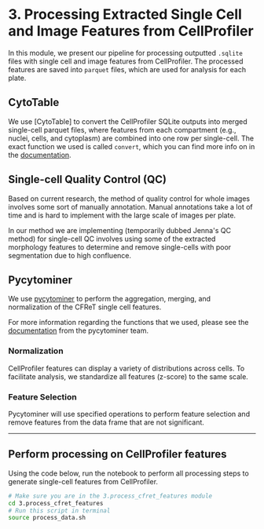 # 3. Processing Extracted Single Cell and Image Features from CellProfiler

In this module, we present our pipeline for processing outputted `.sqlite` files with single cell and image features from CellProfiler.
The processed features are saved into `parquet` files, which are used for analysis for each plate.

## CytoTable

We use [CytoTable] to convert the CellProfiler SQLite outputs into merged single-cell parquet files, where features from each compartment (e.g., nuclei, cells, and cytoplasm) are combined into one row per single-cell.
The exact function we used is called `convert`, which you can find more info on in the [documentation](https://cytomining.github.io/CytoTable/python-api.html#module-cytotable.convert).

## Single-cell Quality Control (QC)

Based on current research, the method of quality control for whole images involves some sort of manually annotation.
Manual annotations take a lot of time and is hard to implement with the large scale of images per plate.

In our method we are implementing (temporarily dubbed Jenna's QC method) for single-cell QC involves using some of the extracted morphology features to determine and remove single-cells with poor segmentation due to high confluence.

## Pycytominer

We use [pycytominer](https://github.com/cytomining/pycytominer) to perform the aggregation, merging, and normalization of the CFReT single cell features.

For more information regarding the functions that we used, please see the [documentation](https://pycytominer.readthedocs.io/en/latest/pycytominer.cyto_utils.html#pycytominer.cyto_utils.cells.SingleCells.merge_single_cells) from the pycytominer team.

### Normalization

CellProfiler features can display a variety of distributions across cells.
To facilitate analysis, we standardize all features (z-score) to the same scale.

### Feature Selection

Pycytominer will use specified operations to perform feature selection and remove features from the data frame that are not significant.

---

## Perform processing on CellProfiler features

Using the code below, run the notebook to perform all processing steps to generate single-cell features from CellProfiler.

```bash
# Make sure you are in the 3.process_cfret_features module
cd 3.process_cfret_features
# Run this script in terminal
source process_data.sh
```
